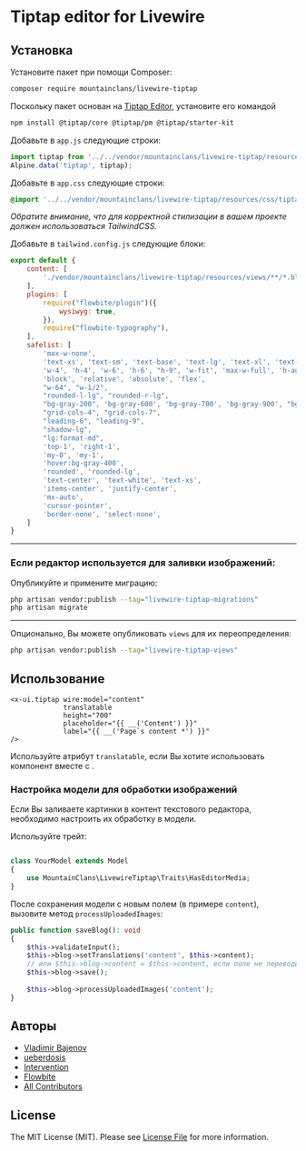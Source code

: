 # Tiptap editor for Livewire

## Установка

Установите пакет при помощи Composer:

```bash
composer require mountainclans/livewire-tiptap
```

Поскольку пакет основан на [Tiptap Editor](), установите его командой

```bash
npm install @tiptap/core @tiptap/pm @tiptap/starter-kit
```

Добавьте в `app.js` следующие строки:

```js
import tiptap from '../../vendor/mountainclans/livewire-tiptap/resources/js/tiptap';
Alpine.data('tiptap', tiptap);
```

Добавьте в `app.css` следующие строки:

```css
@import '../../vendor/mountainclans/livewire-tiptap/resources/css/tiptap.css';
```

_Обратите внимание, что для корректной стилизации в вашем проекте должен использоваться TailwindCSS._

Добавьте в `tailwind.config.js` следующие блоки:

```js
export default {
    content: [
        './vendor/mountainclans/livewire-tiptap/resources/views/**/*.blade.php',
    ],
    plugins: [
        require("flowbite/plugin")({
            wysiwyg: true,
        }),
        require("flowbite-typography"),
    ],
    safelist: [
        'max-w-none',
        'text-xs', 'text-sm', 'text-base', 'text-lg', 'text-xl', 'text-2xl', 'text-3xl', 'text-4xl', 'text-5xl',
        'w-4', 'h-4', 'w-6', 'h-6', "h-9", 'w-fit', 'max-w-full', 'h-auto',
        'block', 'relative', 'absolute', 'flex',
        "w-64", "w-1/2",
        "rounded-l-lg", "rounded-r-lg",
        "bg-gray-200", 'bg-gray-600', 'bg-gray-700', 'bg-gray-900', "bg-opacity-50", "dark:bg-opacity-80",
        "grid-cols-4", "grid-cols-7",
        "leading-6", "leading-9",
        "shadow-lg",
        "lg:format-md",
        'top-1', 'right-1',
        'my-0', 'my-1',
        'hover:bg-gray-400',
        'rounded', 'rounded-lg',
        'text-center', 'text-white', 'text-xs',
        'items-center', 'justify-center',
        'mx-auto',
        'cursor-pointer',
        'border-none', 'select-none',
    ]
}
```
---
### Если редактор используется для заливки изображений:

Опубликуйте и примените миграцию:

```bash
php artisan vendor:publish --tag="livewire-tiptap-migrations"
php artisan migrate
```

---
Опционально, Вы можете опубликовать `views` для их переопределения:

```bash
php artisan vendor:publish --tag="livewire-tiptap-views"
```

## Использование

```bladehtml
<x-ui.tiptap wire:model="content"
             translatable
             height="700"
             placeholder="{{ __('Content') }}"
             label="{{ __('Page`s content *') }}"
/>
```

Используйте атрибут `translatable`, если Вы хотите использовать компонент вместе с [<x-translatable>](https://github.com/mountainclans/livewire-translatable).

### Настройка модели для обработки изображений
Если Вы заливаете картинки в контент текстового редактора, необходимо настроить их обработку в модели.

Используйте трейт:

```php

class YourModel extends Model
{
    use MountainClans\LivewireTiptap\Traits\HasEditorMedia;
}
```

После сохранения модели с новым полем (в примере `content`), вызовите метод
`processUploadedImages`:

```php
public function saveBlog(): void
{
    $this->validateInput();
    $this->blog->setTranslations('content', $this->content);
    // или $this->blog->content = $this->content, если поле не переводимое
    $this->blog->save();
    
    $this->blog->processUploadedImages('content');
}
```

## Авторы

- [Vladimir Bajenov](https://github.com/mountainclans)
- [ueberdosis](https://github.com/ueberdosis/tiptap)
- [Intervention](https://github.com/Intervention/image)
- [Flowbite](https://github.com/themesberg/flowbite)
- [All Contributors](../../contributors)

## License

The MIT License (MIT). Please see [License File](LICENSE.md) for more information.
